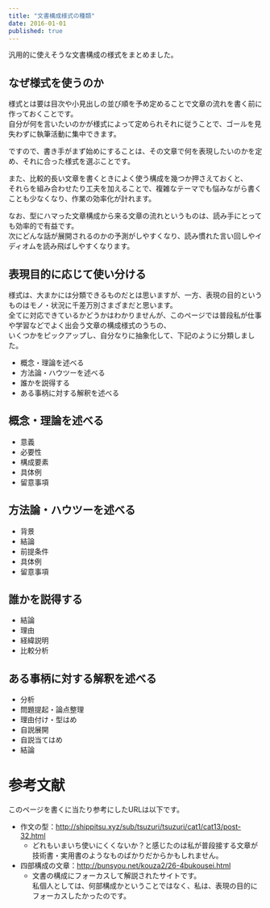 ```yaml
---
title: "文書構成様式の種類"
date: 2016-01-01
published: true
---
```


汎用的に使えそうな文書構成の様式をまとめました。  

## なぜ様式を使うのか

様式とは要は目次や小見出しの並び順を予め定めることで文章の流れを書く前に作っておくことです。  
自分が何を言いたいのかが様式によって定められそれに従うことで、ゴールを見失わずに執筆活動に集中できます。

ですので、書き手がまず始めにすることは、その文章で何を表現したいのかを定め、それに合った様式を選ぶことです。

また、比較的長い文章を書くときによく使う構成を幾つか押さえておくと、  
それらを組み合わせたり工夫を加えることで、複雑なテーマでも悩みながら書くことも少なくなり、作業の効率化が計れます。

なお、型にハマった文章構成から来る文章の流れというものは、読み手にとっても効率的で有益です。  
次にどんな話が展開されるのかの予測がしやすくなり、読み慣れた言い回しやイディオムを読み飛ばしやすくなります。

## 表現目的に応じて使い分ける

様式は、大まかには分類できるものだとは思いますが、一方、表現の目的というものはモノ・状況に千差万別さまざまだと思います。  
全てに対応できているかどうかはわかりませんが、このページでは普段私が仕事や学習などでよく出会う文章の構成様式のうちの、  
いくつかをピックアップし、自分なりに抽象化して、下記のように分類しました。

* 概念・理論を述べる
* 方法論・ハウツーを述べる
* 誰かを説得する
* ある事柄に対する解釈を述べる

## 概念・理論を述べる

* 意義
* 必要性
* 構成要素
* 具体例
* 留意事項

## 方法論・ハウツーを述べる

* 背景
* 結論
* 前提条件
* 具体例
* 留意事項

## 誰かを説得する

* 結論
* 理由
* 経緯説明
* 比較分析

## ある事柄に対する解釈を述べる

* 分析
* 問題提起・論点整理
* 理由付け・型はめ
* 自説展開
* 自説当てはめ
* 結論

# 参考文献

このページを書くに当たり参考にしたURLは以下です。

* 作文の型：http://shippitsu.xyz/sub/tsuzuri/tsuzuri/cat1/cat13/post-32.html 
    * どれもいまいち使いにくくないか？と感じたのは私が普段接する文章が技術書・実用書のようなものばかりだからかもしれません。
* 四部構成の文章：http://bunsyou.net/kouza2/26-4bukousei.html
    * 文書の構成にフォーカスして解説されたサイトです。  
      私個人としては、何部構成かということではなく、私は、表現の目的にフォーカスしたかったのです。  


